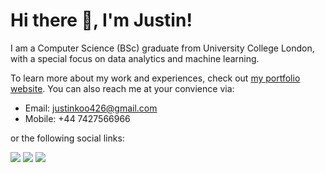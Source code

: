 # Hi there 👋, I'm Justin!

I am a Computer Science (BSc) graduate from University College London, with a special focus on data analytics and machine learning.

To learn more about my work and experiences, check out [my portfolio website](https://jhtkoo0426.github.io/). You can also reach me at your convience via:
- Email: justinkoo426@gmail.com
- Mobile: +44 7427566966

or the following social links:

[<img src="https://img.shields.io/badge/LinkedIn-0077B5?style=for-the-badge&logo=linkedin&logoColor=white"/>](https://www.linkedin.com/in/justin-koo-29bb831b2/) [<img src="https://img.shields.io/badge/-LeetCode-FFA116?style=for-the-badge&logo=LeetCode&logoColor=black"/>](https://leetcode.com/jhtk0426/) [<img src="https://img.shields.io/badge/Kaggle-20BEFF?style=for-the-badge&logo=Kaggle&logoColor=white"/>](https://www.kaggle.com/jhtkoo0426)

